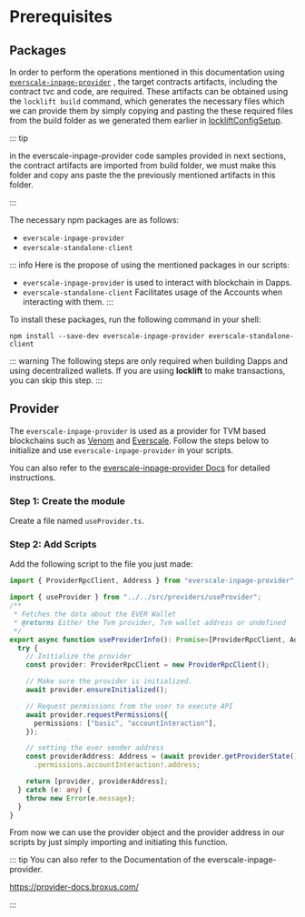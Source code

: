 # Prerequisites

## Packages

In order to perform the operations mentioned in this documentation using  [`everscale-inpage-provider`](https://github.com/broxus/everscale-inpage-provider) , the target contracts artifacts, including the contract tvc and code, are required. These artifacts can be obtained using the `locklift build` command, which generates the necessary files which we can provide them by simply copying and pasting the these required files from the build folder as we generated them earlier in [lockliftConfigSetup](../gettingStarted/LockliftConfigSetting.md#step-3-build-the-artifacts).

::: tip

in the everscale-inpage-provider code samples provided in next sections, the contract artifacts are imported from build folder, we must make this folder and copy ans paste the the previously mentioned artifacts in this folder.

:::


The necessary npm packages are as follows:

-  `everscale-inpage-provider`
-  `everscale-standalone-client`

::: info
Here is the propose of using the mentioned packages in our scripts:

- `everscale-inpage-provider` is used to interact with blockchain in Dapps.
- `everscale-standalone-client` Facilitates usage of the Accounts when interacting with them.
:::


To install these packages, run the following command in your shell:

```` shell
npm install --save-dev everscale-inpage-provider everscale-standalone-client
````

::: warning
The following steps are only required when building Dapps and using decentralized wallets. If you are using **locklift** to make transactions, you can skip this step.
:::

## Provider

The  `everscale-inpage-provider`  is used as a provider for TVM based blockchains such as [Venom](https://venom.foundation/) and [Everscale](https://everscale.network/). Follow the steps below to initialize and use  `everscale-inpage-provider`  in your scripts.

You can also refer to the [everscale-inpage-provider Docs](https://provider-docs.broxus.com/guides/deploy.html#deploy-a-contract) for detailed instructions.

### Step 1: Create the module

Create a file named `useProvider.ts`.

### Step 2: Add Scripts

Add the following script to the file you just made:

````typescript
import { ProviderRpcClient, Address } from "everscale-inpage-provider";

import { useProvider } from "../../src/providers/useProvider";
/**
 * Fetches the data about the EVER Wallet
 * @returns Either the Tvm provider, Tvm wallet address or undefined
 */
export async function useProviderInfo(): Promise<[ProviderRpcClient, Address]> {
  try {
    // Initialize the provider
    const provider: ProviderRpcClient = new ProviderRpcClient();

    // Make sure the provider is initialized.
    await provider.ensureInitialized();

    // Request permissions from the user to execute API
    await provider.requestPermissions({
      permissions: ["basic", "accountInteraction"],
    });

    // setting the ever sender address
    const providerAddress: Address = (await provider.getProviderState())
      .permissions.accountInteraction!.address;

    return [provider, providerAddress];
  } catch (e: any) {
    throw new Error(e.message);
  }
}

````

From now we can use the provider object and the provider address in our scripts by just simply importing and initiating this function.

::: tip
You can also refer to the Documentation of the everscale-inpage-provider.

https://provider-docs.broxus.com/

:::